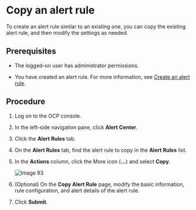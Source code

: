 # Copy an alert rule

To create an alert rule similar to an existing one, you can copy the existing alert rule, and then modify the settings as needed.

## Prerequisites

* The logged-on user has administrator permissions.

* You have created an alert rule. For more information, see [Create an alert rule](../300.manage-alert-rules/100.create-an-alert-rule.md).

## Procedure

1. Log on to the OCP console.

2. In the left-side navigation pane, click **Alert Center**.

3. Click the **Alert Rules** tab. 

4. On the **Alert Rules** tab, find the alert rule to copy in the **Alert Rules** list.

5. In the **Actions** column, click the More icon (**...**) and select **Copy**.

   ![Image 93](https://obbusiness-private.oss-cn-shanghai.aliyuncs.com/doc/img/ocp/401/%E5%A4%8D%E5%88%B6%E5%91%8A%E8%AD%A6%E8%A7%84%E5%88%992.png)

6. (Optional) On the **Copy Alert Rule** page, modify the basic information, rule configuration, and alert details of the alert rule.

7. Click **Submit**.
